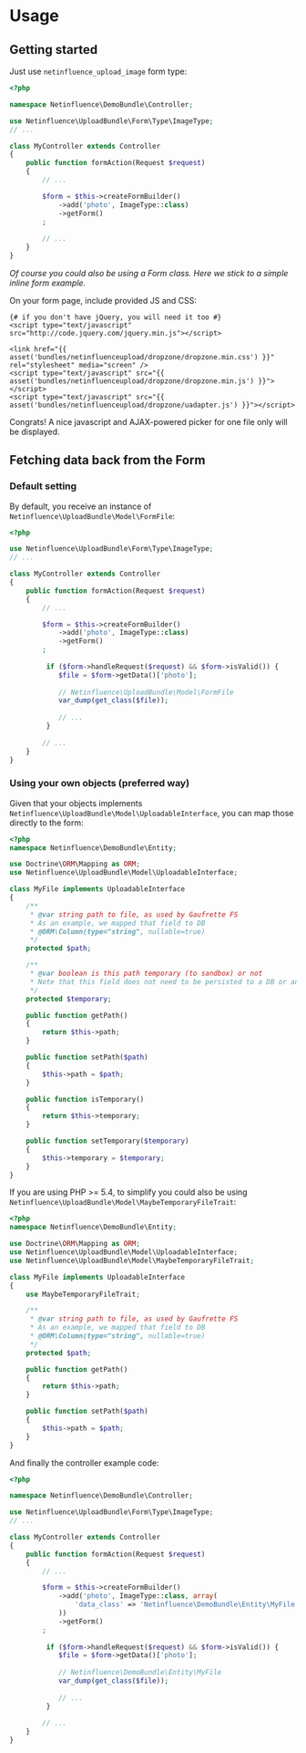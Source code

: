 # Usage

## Getting started

Just use `netinfluence_upload_image` form type: 
```php
<?php

namespace Netinfluence\DemoBundle\Controller;

use Netinfluence\UploadBundle\Form\Type\ImageType;
// ...

class MyController extends Controller
{
    public function formAction(Request $request)
    {
        // ...

        $form = $this->createFormBuilder()
            ->add('photo', ImageType::class)
            ->getForm()
        ;
        
        // ...
    }
}
```

*Of course you could also be using a Form class. Here we stick to a simple inline form example.* 

On your form page, include provided JS and CSS:
```jinja
{# if you don't have jQuery, you will need it too #}
<script type="text/javascript" src="http://code.jquery.com/jquery.min.js"></script>

<link href="{{ asset('bundles/netinfluenceupload/dropzone/dropzone.min.css') }}" rel="stylesheet" media="screen" />
<script type="text/javascript" src="{{ asset('bundles/netinfluenceupload/dropzone/dropzone.min.js') }}"></script>
<script type="text/javascript" src="{{ asset('bundles/netinfluenceupload/dropzone/uadapter.js') }}"></script>
```

Congrats! A nice javascript and AJAX-powered picker for one file only will be displayed.


## Fetching data back from the Form

### Default setting

By default, you receive an instance of `Netinfluence\UploadBundle\Model\FormFile`: 
```php
<?php

use Netinfluence\UploadBundle\Form\Type\ImageType;
// ...

class MyController extends Controller
{
    public function formAction(Request $request)
    {
        // ...

        $form = $this->createFormBuilder()
            ->add('photo', ImageType::class)
            ->getForm()
        ;
        
         if ($form->handleRequest($request) && $form->isValid()) {
            $file = $form->getData()['photo'];
            
            // Netinfluence\UploadBundle\Model\FormFile
            var_dump(get_class($file));
            
            // ...
         }
        
        // ...
    }
}
```

### Using your own objects (preferred way)

Given that your objects implements `Netinfluence\UploadBundle\Model\UploadableInterface`, you can map those directly to the form:
```php
<?php
namespace Netinfluence\DemoBundle\Entity;

use Doctrine\ORM\Mapping as ORM;
use Netinfluence\UploadBundle\Model\UploadableInterface;

class MyFile implements UploadableInterface
{
    /**
     * @var string path to file, as used by Gaufrette FS
     * As an example, we mapped that field to DB
     * @ORM\Column(type="string", nullable=true)
     */
    protected $path;

    /**
     * @var boolean is this path temporary (to sandbox) or not
     * Note that this field does not need to be persisted to a DB or anything
     */
    protected $temporary;

    public function getPath()
    {
        return $this->path;
    }

    public function setPath($path)
    {
        $this->path = $path;
    }

    public function isTemporary()
    {
        return $this->temporary;
    }

    public function setTemporary($temporary)
    {
        $this->temporary = $temporary;
    }
}
```

If you are using PHP >= 5.4, to simplify you could also be using `Netinfluence\UploadBundle\Model\MaybeTemporaryFileTrait`:
```php
<?php
namespace Netinfluence\DemoBundle\Entity;

use Doctrine\ORM\Mapping as ORM;
use Netinfluence\UploadBundle\Model\UploadableInterface;
use Netinfluence\UploadBundle\Model\MaybeTemporaryFileTrait;

class MyFile implements UploadableInterface
{
    use MaybeTemporaryFileTrait;

    /**
     * @var string path to file, as used by Gaufrette FS
     * As an example, we mapped that field to DB
     * @ORM\Column(type="string", nullable=true)
     */
    protected $path;

    public function getPath()
    {
        return $this->path;
    }

    public function setPath($path)
    {
        $this->path = $path;
    }
}
```

And finally the controller example code:
```php
<?php

namespace Netinfluence\DemoBundle\Controller;

use Netinfluence\UploadBundle\Form\Type\ImageType;
// ...

class MyController extends Controller
{
    public function formAction(Request $request)
    {
        // ...

        $form = $this->createFormBuilder()
            ->add('photo', ImageType::class, array(
                'data_class' => 'Netinfluence\DemoBundle\Entity\MyFile'
            ))
            ->getForm()
        ;
        
         if ($form->handleRequest($request) && $form->isValid()) {
            $file = $form->getData()['photo'];
            
            // Netinfluence\DemoBundle\Entity\MyFile
            var_dump(get_class($file));
            
            // ...
         }
        
        // ...
    }
}
```
